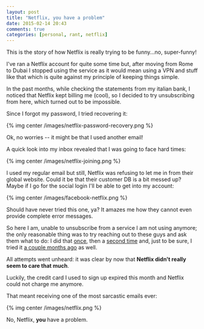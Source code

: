 ```yaml
---
layout: post
title: "Netflix, you have a problem"
date: 2015-02-14 20:43
comments: true
categories: [personal, rant, netflix]
---
```


This is the story of how Netflix is really
trying to be funny...no, super-funny!

<!-- more -->

I've ran a Netflix account for quite some
time but, after moving from Rome to Dubai
I stopped using the service as it would mean
using a VPN and stuff like that which is quite
against my principle of keeping things simple.

In the past months, while checking the statements
from my italian bank, I noticed that Netflix
kept billing me (cool), so I decided to try unsubscribing
from here, which turned out to be impossible.

Since I forgot my password, I tried recovering it:

{% img center /images/netflix-password-recovery.png %}

Ok, no worries -- it might be that I used another email!

A quick look into my inbox revealed that I was
going to face hard times:

{% img center /images/netflix-joining.png %}

I used my regular email but still, Netflix
was refusing to let me in from their global
website. Could it be that their customer DB is
a bit messed up? Maybe if I go for the social
login I'll be able to get into my account:

{% img center /images/facebook-netflix.png %}

Should have never tried this one, ya? It amazes me
how they cannot even provide complete error
messages.

So here I am, unable to unsubscribe from a service
I am not using anymore; the only reasonable thing
was to try reaching out to these guys and ask them
what to do: I did that [once](https://twitter.com/_odino_/status/468734390537687040),
then a [second time](https://twitter.com/_odino_/status/465149059691339776) and,
just to be sure, I tried it [a couple months ago](https://twitter.com/_odino_/status/528982644688564225) as well.

All attempts went unheard: it was clear by now that
**Netflix didn't really seem to care that much**.

Luckily, the credit card I used to sign up expired
this month and Netflix could not charge me anymore.

That meant receiving one of the most sarcastic emails
ever:

{% img center /images/netflix.png %}

No, Netflix, **you** have a problem.
